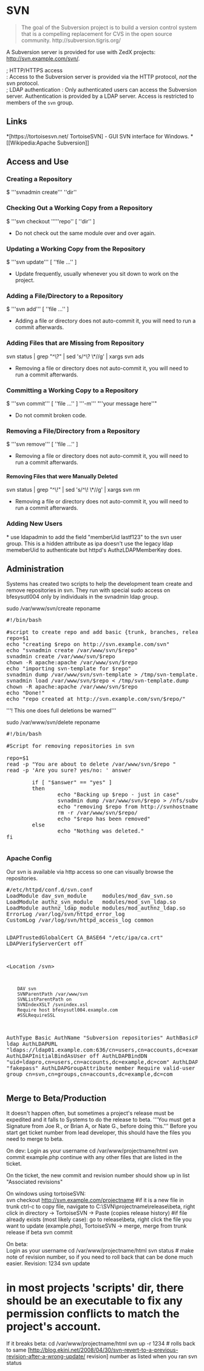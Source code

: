 <h1>SVN</h1>
<blockquote>
The goal of the Subversion project is to build a version control system that is a compelling replacement for CVS in the open source community.
<ref>http://subversion.tigris.org/</ref>
</blockquote>

A Subversion server is provided for use with ZedX projects: http://svn.example.com/svn/.  

; HTTP/HTTPS access  
: Access to the Subversion server is provided via the HTTP protocol, *not* the svn protocol.  
; LDAP authentication
: Only authenticated users can access the Subversion server.  Authentication is provided by a LDAP server.  Access is restricted to members of the <code>svn</code> group.  


<h2>Links</h2>
*[https://tortoisesvn.net/ TortoiseSVN] - GUI SVN interface for Windows.
*[[Wikipedia:Apache Subversion]]


<h2>Access and Use</h2>
<h3>Creating a Repository</h3>
   $ '''svnadmin create''' ''dir''

<h3>Checking Out a Working Copy from a Repository</h3>
   $ '''svn checkout '''''repo'' [ ''dir'' ]

* Do not check out the same module over and over again.

<h3>Updating a Working Copy from the Repository</h3>
   $ '''svn update''' [ ''file ...'' ]

* Update frequently, usually whenever you sit down to work on the project.

<h3>Adding a File/Directory to a Repository</h3>
   $ '''svn add''' [ ''file ...'' ]

* Adding a file or directory does not auto-commit it, you will need to run a commit afterwards.

<h3>Adding Files that are Missing from Repository</h3>
  svn status | grep "^\?" | sed 's/^\? \*//g' | xargs svn ads

* Removing a file or directory does not auto-commit it, you will need to run a commit afterwards.

<h3>Committing a Working Copy to a Repository</h3>
   $ '''svn commit''' [ ''file ...'' ] '''-m''' "''your message here''"

* Do not commit broken code.

<h3>Removing a File/Directory from a Repository</h3>
  $ '''svn remove''' [ ''file ...'' ]

* Removing a file or directory does not auto-commit it, you will need to run a commit afterwards.

<h4>Removing Files that were Manually Deleted</h4>
  svn status | grep "^\!" | sed 's/^\! \*//g' | xargs svn rm

* Removing a file or directory does not auto-commit it, you will need to run a commit afterwards.

<h3>Adding New Users</h3>
* use ldapadmin to add the field "memberUid lastf123" to the svn user group. This is a hidden attribute as ipa doesn't use the legacy ldap memeberUid to authenticate but httpd's AuthzLDAPMemberKey does.


<h2>Administration</h2>
Systems has created two scripts to help the development team create and remove repositories in svn. They run with special sudo access on bfesysutl004 only by individuals in the svnadmin ldap group.

sudo /var/www/svn/create reponame
<pre>
#!/bin/bash

#script to create repo and add basic {trunk, branches, releases} directory trees
repo=$1
echo "creating $repo on http://svn.example.com/svn"
echo "svnadmin create /var/www/svn/$repo"
svnadmin create /var/www/svn/$repo
chown -R apache:apache /var/www/svn/$repo
echo "importing svn-template for $repo"
svnadmin dump /var/www/svn/svn-template > /tmp/svn-template.dump
svnadmin load /var/www/svn/$repo < /tmp/svn-template.dump
chown -R apache:apache /var/www/svn/$repo
echo "Done!"
echo "repo created at http://svn.example.com/svn/$repo/"
</pre>

'''! This one does full deletions be warned'''

sudo /var/www/svn/delete reponame
<pre>
#!/bin/bash

#Script for removing repositories in svn

repo=$1
read -p "You are about to delete /var/www/svn/$repo "
read -p 'Are you sure? yes/no: ' answer

        if [ "$answer" == "yes" ]
        then
                echo "Backing up $repo - just in case"
                svnadmin dump /var/www/svn/$repo > /nfs/subversion/bkup/.deleted/dump_$repo
                echo "removing $repo from http://svnhostname.example.com/svn/"
                rm -r /var/www/svn/$repo/
                echo "$repo has been removed"
        else
                echo "Nothing was deleted."
fi

</pre>

<h3>Apache Config</h3>
Our svn is available via http access so one can visually browse the repositories.
<pre>
#/etc/httpd/conf.d/svn.conf
LoadModule dav_svn_module     modules/mod_dav_svn.so
LoadModule authz_svn_module   modules/mod_svn_ldap.so
LoadModule authnz_ldap_module modules/mod_authnz_ldap.so
ErrorLog /var/log/svn/httpd_error_log
CustomLog /var/log/svn/httpd_access_log common

LDAPTrustedGlobalCert CA_BASE64 "/etc/ipa/ca.crt"
LDAPVerifyServerCert off


<Location /svn>

        DAV svn
        SVNParentPath /var/www/svn
        SVNListParentPath on
        SVNIndexXSLT /svnindex.xsl
        Require host bfesysutl004.example.com
        #SSLRequireSSL
   AuthType Basic
   AuthName "Subversion repositories"
        AuthBasicProvider ldap
        AuthLDAPURL "ldaps://ldap01.example.com:636/cn=users,cn=accounts,dc=example,dc=com?uid?sub"
        AuthLDAPInitialBindAsUser off
        AuthLDAPBindDN  "uid=ldapro,cn=users,cn=accounts,dc=example,dc=com"
        AuthLDAPBindPassword "fakepass"
        AuthLDAPGroupAttribute member
        Require valid-user
        Require group cn=svn,cn=groups,cn=accounts,dc=example,dc=com
</Location>
</pre>

<h2>Merge to Beta/Production</h2>
It doesn't happen often, but sometimes a project's release must be expedited and it falls to Systems to do the release to beta. '''You must get a Signature from Joe R., or Brian A,  or Nate G., before doing this.'''
Before you start get ticket number from lead developer, this should have the files you need to merge to beta. 
 
On dev:
  Login as your username
  cd /var/www/projectname/html
  svn commit example.php
  continue with any other files that are listed in the ticket.

On the ticket, the new commit and revision number should show up in list "Associated revisions"  

On windows using tortoiseSVN:  
  svn checkout http://svn.example.com/projectname
  #if it is a new file 
  in trunk ctrl-c to copy file, navigate to C:\SVN\projectname\release\beta\, right click in directory -> TortoiseSVN -> Paste (copies release history)
  #if file already exists (most likely case):
  go to release\beta, right click the file you want to update (example.php), TortoiseSVN -> merge, merge from trunk release if beta
  svn commit

On beta:  
  Login as your username
  cd /var/www/projectname/html
  svn status # make note of revision number, so if you need to roll back that can be done much easier. Revision: 1234
  svn update
  # in most projects 'scripts' dir, there should be an executable to fix any permission conflicts to match the project's account.

If it breaks beta:
  cd /var/www/projectname/html
  svn up -r 1234 # rolls back to same [http://blog.ekini.net/2008/04/30/svn-revert-to-a-previous-revision-after-a-wrong-update/ revision] number as listed when you ran svn status





